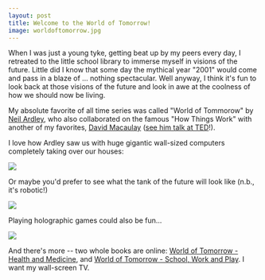 ```yaml
---
layout: post
title: Welcome to the World of Tomorrow!
image: worldoftomorrow.jpg
---
```

<p>When I was just a young tyke, getting beat up by my peers every day, I retreated to the little school library to immerse myself in visions of the future. Little did I know that some day the mythical year "2001" would come and pass in a blaze of ... nothing spectacular. Well anyway, I think it's fun to look back at those visions of the future and look in awe at the coolness of how we should now be living.</p><p>My absolute favorite of all time series was called "World of Tommorow" by <a href="http://www.telegraph.co.uk/news/obituaries/1456125/Neil-Ardley.html">Neil Ardley</a>, who also collaborated on the famous "How Things Work" with another of my favorites, <a href="http://www.davidmacaulay.com/">David Macaulay</a> (<a href="http://www.ted.com/index.php/talks/david_macaulay_s_rome_antics.html">see him talk at TED</a>!).</p><p>I love how Ardley saw us with huge gigantic wall-sized computers completely taking over our houses:</p><p><img src="http://farm4.static.flickr.com/3641/3394484774_2c7e4536d9_o.jpg" /></p><p>Or maybe you'd prefer to see what the tank of the future will look like (n.b., it's robotic!)</p><p><img src="http://farm4.static.flickr.com/3577/3394484420_30b0e324b1_o.jpg" /></p><p>Playing holographic games could also be fun...</p><p><img src="http://farm4.static.flickr.com/3560/3393673535_f364eb3174_o.jpg" /></p><p>And there's more -- two whole books are online: <a href="http://www.pointlessmuseum.com/museum/worldoftomorrowhealthmedicineindex.php">World of Tomorrow - Health and Medicine</a>, and <a href="http://www.pointlessmuseum.com/museum/worldoftomorrowschoolworkplayindex.php">World of Tomorrow - School, Work and Play</a>. I want my wall-screen TV.</p>

